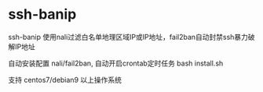 # ssh-banip

ssh-banip 使用nali过滤白名单地理区域IP或IP地址，fail2ban自动封禁ssh暴力破解IP地址

自动安装配置 nali/fail2ban, 自动开启crontab定时任务
bash install.sh 

支持 centos7/debian9 以上操作系统
